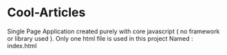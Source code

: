 # Cool-Articles
Single Page Application created purely with core javascript ( no framework or library used ). Only one html file is used in this project Named : index.html
